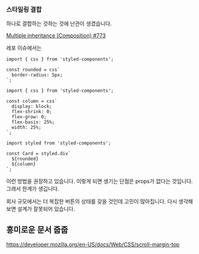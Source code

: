 ### 스타일링 결합

하나로 결합하는 것하는 것에 난관이 생겼습니다.

[Multiple inheritance (Composition) #773](https://github.com/styled-components/styled-components/issues/773)

레포 이슈에서는

```tsx
import { css } from 'styled-components';

const rounded = css`
  border-radius: 5px;
`;
```

```tsx
import { css } from 'styled-components';

const column = css`
  display: block;
  flex-shrink: 0;
  flex-grow: 0;
  flex-basis: 25%;
  width: 25%;
`;
```

```tsx
import styled from 'styled-components';

const Card = styled.div`
  ${rounded}
  ${column}
`;
```

이런 방법을 권장하고 있습니다. 이렇게 되면 생기는 단점은 props가 없다는 것입니다. 그래서 한계가 생깁니다.

회사 규모에서는 더 복잡한 버튼의 상태를 갖을 것인데 고민이 많아집니다. 다시 생각해보면 설계가 잘못되어 있습니다.

## 흥미로운 문서 줍줍

https://developer.mozilla.org/en-US/docs/Web/CSS/scroll-margin-top
